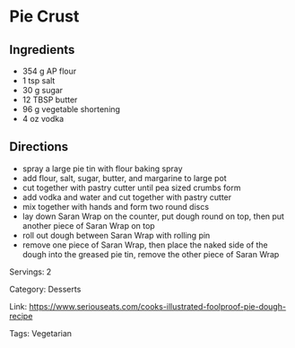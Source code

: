 # Pie Crust

## Ingredients

- 354 g AP flour
- 1 tsp salt
- 30 g sugar
- 12 TBSP butter
- 96 g vegetable shortening
- 4 oz vodka

## Directions

- spray a large pie tin with flour baking spray
- add flour, salt, sugar, butter, and margarine to large pot
- cut together with pastry cutter until pea sized crumbs form
- add vodka and water and cut together with pastry cutter
- mix together with hands and form two round discs
- lay down Saran Wrap on the counter, put dough round on top, then put another piece of Saran Wrap on top
- roll out dough between Saran Wrap with rolling pin
- remove one piece of Saran Wrap, then place the naked side of the dough into the greased pie tin, remove the other piece of Saran Wrap

Servings: 2

Category: Desserts

Link: https://www.seriouseats.com/cooks-illustrated-foolproof-pie-dough-recipe

Tags: Vegetarian

